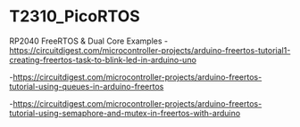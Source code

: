 # T2310_PicoRTOS
RP2040 FreeRTOS &amp; Dual Core Examples
-https://circuitdigest.com/microcontroller-projects/arduino-freertos-tutorial1-creating-freertos-task-to-blink-led-in-arduino-uno

-https://circuitdigest.com/microcontroller-projects/arduino-freertos-tutorial-using-queues-in-arduino-freertos

-https://circuitdigest.com/microcontroller-projects/arduino-freertos-tutorial-using-semaphore-and-mutex-in-freertos-with-arduino

